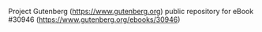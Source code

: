 Project Gutenberg (https://www.gutenberg.org) public repository for eBook #30946 (https://www.gutenberg.org/ebooks/30946)
